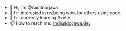 - 👋 Hi, I’m @AndiIdogawa
- 👀 I’m interested in reducing work for others using code.
- 🌱 I’m currently learning Svelte
- 📫 How to reach me: andi@idogawa.dev
